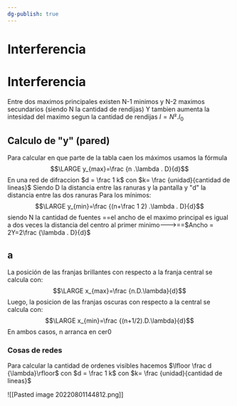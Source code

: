 ```yaml
---
dg-publish: true
---
```

# Interferencia
# Interferencia
Entre dos maximos principales existen N-1 minimos y N-2 maximos secundarios (siendo N la cantidad de rendijas)
Y tambien aumenta la intesidad del maximo segun la cantidad de rendijas $I = N² . I_0$ 
## Calculo de "y" (pared)
Para calcular en que parte de la tabla caen los máximos usamos la fórmula
$$\LARGE y_{max}=\frac {n .\lambda . D}{d}$$
En una red de difraccion $d = \frac 1 k$  con $k= \frac {unidad}{cantidad de lineas}$ 
Siendo D la distancia entre las ranuras y la pantalla y "d" la distancia entre las dos ranuras 
Para los mínimos: 
$$\LARGE y_{min}=\frac {(n+\frac 1 2) .\lambda . D}{d}$$
siendo N la cantidad de fuentes
==el ancho de el maximo principal es igual a dos veces la distancia del centro al primer minimo--->==$Ancho = 2Y=2\frac {\lambda . D}{d}$
## a
La posición de las franjas brillantes con respecto a la franja central se calcula con: 
	$$\LARGE x_{max}=\frac {n.D.\lambda}{d}$$
Luego, la posicion de las franjas oscuras con respecto a la central se calcula con:
	$$\LARGE x_{min}=\frac {(n+1/2).D.\lambda}{d}$$
	En ambos casos, n arranca en cer0


### Cosas de redes
Para calcular la cantidad de ordenes visibles hacemos $\lfloor \frac d {\lambda}\rfloor$ con $d = \frac 1 k$  con $k= \frac {unidad}{cantidad de lineas}$

![[Pasted image 20220801144812.png]]